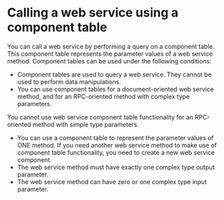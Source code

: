 # Calling a web service using a component table

You can call a web service by performing a query on a component table. This component table represents the parameter values of a web service method. Component tables can be used under the following conditions:

- Component tables are used to query a web service. They cannot be used to perform data manipulations.
- You can use component tables for a document-oriented web service method, and for an RPC-oriented method with complex type parameters.

You cannot use web service component table functionality for an RPC-oriented method with simple type parameters.

- You can use a component table to represent the parameter values of ONE method. If you need another web service method to make use of component table functionality, you need to create a new web service component.
- The web service method must have exactly one complex type output parameter.
- The web service method can have zero or one complex type input parameter.